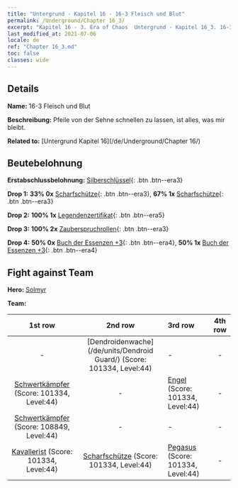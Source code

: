 ```yaml
---
title: "Untergrund - Kapitel 16 - 16-3 Fleisch und Blut"
permalink: /Underground/Chapter 16_3/
excerpt: "Kapitel 16 - 3. Era of Chaos  Untergrund - Kapitel 16_3. 16-3 Fleisch und Blut"
last_modified_at: 2021-07-06
locale: de
ref: "Chapter 16_3.md"
toc: false
classes: wide
---
```


## Details

 **Name:** 16-3 Fleisch und Blut

 **Beschreibung:** Pfeile von der Sehne schnellen zu lassen, ist alles, was mir bleibt.

 **Related to:** [Untergrund Kapitel 16](/de/Underground/Chapter 16/)

## Beutebelohnung

 **Erstabschlussbelohnung:** [Silberschlüssel](/ItemsDE/con_693/){: .btn .btn--era3}

 **Drop 1:** **33% 0x** [Scharfschütze](/ItemsDE/unt_191/){: .btn .btn--era3}, **67% 1x** [Scharfschütze](/ItemsDE/unt_191/){: .btn .btn--era3}

 **Drop 2:** **100% 1x** [Legendenzertifikat](/ItemsDE/mat_67/){: .btn .btn--era5}

 **Drop 3:** **100% 2x** [Zauberspruchrollen](/ItemsDE/con_694/){: .btn .btn--era3}

 **Drop 4:** **50% 0x** [Buch der Essenzen +3](/ItemsDE/mat_60/){: .btn .btn--era4}, **50% 1x** [Buch der Essenzen +3](/ItemsDE/mat_60/){: .btn .btn--era4}


## Fight against Team
 **Hero:** [Solmyr](/de/heroes/Solmyr/)

 **Team:**


  | 1st row | 2nd row | 3rd row | 4th row |
  |:----:|:----:|:----|:----:|
  | - | [Dendroidenwache](/de/units/Dendroid Guard/) (Score: 101334, Level:44)  | - | - |
  | [Schwertkämpfer](/de/units/Swordsman/) (Score: 101334, Level:44)  | - | [Engel](/de/units/Angel/) (Score: 101334, Level:44)  | - |
  | [Schwertkämpfer](/de/units/Swordsman/) (Score: 108849, Level:44)  | - | - | - |
  | [Kavallerist](/de/units/Cavalier/) (Score: 101334, Level:44)  | [Scharfschütze](/de/units/Marksman/) (Score: 101334, Level:44)  | [Pegasus](/de/units/Pegasus/) (Score: 101334, Level:44)  | - |



